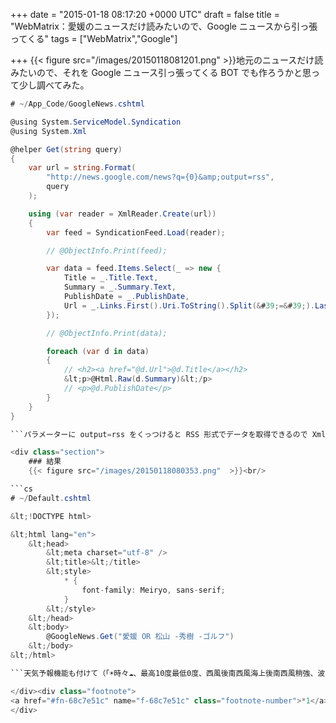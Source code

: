 
+++
date = "2015-01-18 08:17:20 +0000 UTC"
draft = false
title = "WebMatrix：愛媛のニュースだけ読みたいので、Google ニュースから引っ張ってくる"
tags = ["WebMatrix","Google"]

+++
{{< figure src="/images/20150118081201.png"  >}}地元のニュースだけ読みたいので、それを Google ニュース引っ張ってくる BOT でも作ろうかと思って少し調べてみた。
```cs
# ~/App_Code/GoogleNews.cshtml

@using System.ServiceModel.Syndication
@using System.Xml

@helper Get(string query)
{
    var url = string.Format(
        "http://news.google.com/news?q={0}&amp;output=rss",
        query
    );

    using (var reader = XmlReader.Create(url))
    {
        var feed = SyndicationFeed.Load(reader);

        // @ObjectInfo.Print(feed);

        var data = feed.Items.Select(_ => new {
            Title = _.Title.Text,
            Summary = _.Summary.Text,
            PublishDate = _.PublishDate,
            Url = _.Links.First().Uri.ToString().Split(&#39;=&#39;).Last(),
        });

        // @ObjectInfo.Print(data);

        foreach (var d in data)
        {
            // <h2><a href="@d.Url">@d.Title</a></h2>
            &lt;p>@Html.Raw(d.Summary)&lt;/p>
            // <p>@d.PublishDate</p>
        }
    }
}

```パラメーターに output=rss をくっつけると RSS 形式でデータを取得できるので XmlReader と SyndicationFeed で読み込み・整形してやるとよさげ。残念なのでは地域ごとに絞れないこと<a href="#f-68c7e51c" name="fn-68c7e51c" title="本当はパラメーターに ned=jp を付けるとその国のニュースのみにデータを絞れるはずなのだけど、日本語版の Google ニュースでは利用できないようだ。">*1</a>。そのため「松山」で検索すると台湾の松山のニュースも引っかかるが……まぁ、これは仕方ないかな。JavaScript の API を利用すれば、ちゃんと制御できるようなので、JavaScript ができる人はそちらで書けばいいと思う。

<div class="section">
    ### 結果
    {{< figure src="/images/20150118080353.png"  >}}<br/>

```cs
# ~/Default.cshtml

&lt;!DOCTYPE html>

&lt;html lang="en">
    &lt;head>
        &lt;meta charset="utf-8" />
        &lt;title>&lt;/title>
        &lt;style>
            * {
                font-family: Meiryo, sans-serif;
            }
        &lt;/style>
    &lt;/head>
    &lt;body>
        @GoogleNews.Get("愛媛 OR 松山 -秀樹 -ゴルフ")
    &lt;/body>
&lt;/html>

```天気予報機能も付けて（「☀時々☁、最高10度最低0度、西風後南西風海上後南西風稍強、波0.5米後1米」）、Twitter BOT にでもしようかな。

</div><div class="footnote">
<a href="#fn-68c7e51c" name="f-68c7e51c" class="footnote-number">*1</a><span class="footnote-delimiter">:</span><span class="footnote-text">本当はパラメーターに ned=jp を付けるとその国のニュースのみにデータを絞れるはずなのだけど、日本語版の Google ニュースでは利用できないようだ。</span>
</div>

